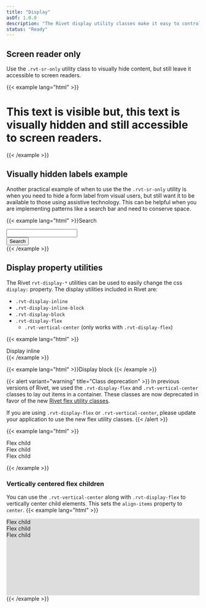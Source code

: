 ```yaml
---
title: "Display"
asOf: 1.0.0
description: "The Rivet display utility classes make it easy to control how elements display on screen and how they are presented to assistive technologies like screen readers."
status: "Ready"
---
```


## Screen reader only
Use the `.rvt-sr-only` utility class to visually hide content, but still leave it accessible to screen readers.

{{< example lang="html" >}}<h1 class="rvt-ts-32">This text is visible <span class="rvt-sr-only">but, this text is visually hidden and still accessible to screen readers.</span></h1>
{{< /example >}}

## Visually hidden labels example
Another practical example of when to use the the `.rvt-sr-only` utility is when you need to hide a form label from visual users, but still want it to be available to those using assistive technology. This can be helpful when you are implementing patterns like a search bar and need to conserve space.

{{< example lang="html" >}}<label for="search" class="rvt-sr-only">Search</label>
<div class="rvt-input-group">
    <input class="rvt-input-group__input" type="text" id="search">
    <div class="rvt-input-group__append">
        <button class="rvt-button">Search</button>
    </div>
</div>
{{< /example >}}

## Display property utilities
The Rivet `rvt-display-*` utilities can be used to easily change the css `display:` property. The display utilities included in Rivet are:

- `.rvt-display-inline`
- `.rvt-display-inline-block`
- `.rvt-display-block`
- `.rvt-display-flex`
    - `.rvt-vertical-center` (only works with `.rvt-display-flex`)

{{< example lang="html" >}}<div class="rvt-display-inline bg-midnight">Display inline</div>
{{< /example >}}

{{< example lang="html" >}}<span class="rvt-display-block bg-green">Display block</span>
{{< /example >}}

{{< alert variant="warning" title="Class deprecation" >}}
In previous versions of Rivet, we used the `.rvt-display-flex` and `.rvt-vertical-center` classes to lay out items in a container. These classes are now deprecated in favor of the new [Rivet flex utility classes](https://rivet.iu.edu/components/utilities/flex/). 

If you are using `.rvt-display-flex` or `.rvt-vertical-center`, please update your application to use the new flex utility classes.
{{< /alert >}}

{{< example lang="html" >}}<div class="rvt-display-flex">
    <div class="bg-orange rvt-m-right-sm">Flex child</div>
    <div class="bg-orange rvt-m-right-sm">Flex child</div>
    <div class="bg-orange rvt-m-right-sm">Flex child</div>
</div>
{{< /example >}}

### Vertically centered flex children
You can use the `.rvt-vertical-center` along with `.rvt-display-flex` to vertically center child elements. This sets the `align-items` property to `center`.
{{< example lang="html" >}}<div class="rvt-display-flex rvt-vertical-center" style="height: 200px; background-color: #ddd;">
    <div class="bg-orange rvt-m-right-sm">Flex child</div>
    <div class="bg-orange rvt-m-right-sm">Flex child</div>
    <div class="bg-orange rvt-m-right-sm">Flex child</div>
</div>
{{< /example >}}
